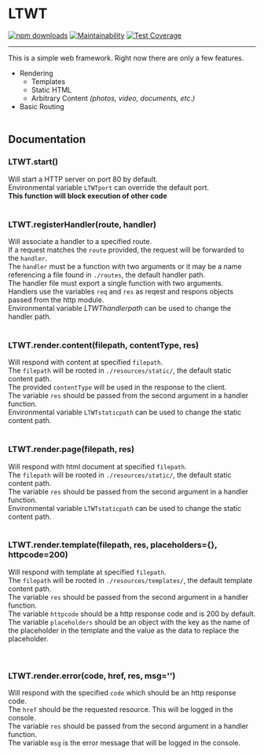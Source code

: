 # LTWT 

[![npm downloads](http://img.shields.io/npm/dm/ltwt.svg)](https://www.npmjs.com/package/ltwt) 
[![Maintainability](https://api.codeclimate.com/v1/badges/c2aa4842066b61a79c19/maintainability)](https://codeclimate.com/github/nathandstevens/LTWT/maintainability) 
[![Test Coverage](https://api.codeclimate.com/v1/badges/c2aa4842066b61a79c19/test_coverage)](https://codeclimate.com/github/nathandstevens/LTWT/test_coverage)

---
This is a simple web framework.
Right now there are only a few features.
 - Rendering
	- Templates
	- Static HTML
	- Arbitrary Content *(photos, video, documents, etc.)*
 - Basic Routing
 </br></br>

## Documentation

### LTWT.start()
Will start a HTTP server on port 80 by default. </br>
Environmental variable `LTWTport` can override the default port. </br>
**This function will block execution of other code**
</br></br>

### LTWT.registerHandler(route, handler)
Will associate a handler to a specified route. </br>
If a request matches the `route` provided, the request will be forwarded to the `handler`. </br>
The `handler` must be a function with two arguments or it may be a name referencing a file found in `./routes`, the default handler path. </br>
The handler file must export a single function with two arguments. </br>
Handlers use the variables `req` and `res` as reqest and respons objects passed from the http module.</br>
Environmental variable *LTWThandlerpath* can be used to change the handler path.
</br></br>

### LTWT.render.content(filepath, contentType, res)
Will respond with content at specified `filepath`. </br>
The `filepath` will be rooted in `./resources/static/`, the default static content path. </br>
The provided `contentType` will be used in the response to the client. </br>
The variable `res` should be passed from the second argument in a handler function. </br>
Environmental variable `LTWTstaticpath` can be used to change the static content path.
</br></br>

### LTWT.render.page(filepath, res)
Will respond with html document at specified `filepath`. </br>
The `filepath` will be rooted in `./resources/static/`, the default static content path. </br>
The variable `res` should be passed from the second argument in a handler function. </br>
Environmental variable `LTWTstaticpath` can be used to change the static content path.
</br></br>

### LTWT.render.template(filepath, res, placeholders=\{\}, httpcode=200)
Will respond with template at specified `filepath`. </br>
The `filepath` will be rooted in `./resources/templates/`, the default template content path. </br>
The variable `res` should be passed from the second argument in a handler function. </br>
The variable `httpcode` should be a http response code and is 200 by default. </br>
The variable `placeholders` should be an object with the key as the name of the placeholder in the template and the value as the data to replace the placeholder. </br>
</br></br>

### LTWT.render.error(code, href, res, msg='')
Will respond with the specified `code` which should be an http response code. </br>
The `href` should be the requested resource. This will be logged in the console. </br>
The variable `res` should be passed from the second argument in a handler function. </br>
The variable `msg` is the error message that will be logged in the console.


